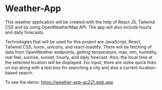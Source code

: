 # Weather-App

This weather application will be created with the help of React JS, Tailwind CSS and by using OpenWeatherMap API. The app will also include hourly and daily forecasts.

Technologies that will be used for this project are JavaScript, React, Tailwind CSS, luxon, unicons, and react-toastify. There will be fetching of data from OpenWeather endpoints, getting temperature, max, min, humidity, real feel, sunrise, sunset, hourly, and daily forecast. Also, the local time at the selected location will be displayed. For input, there are some quick links on top along with a text box for searching a city and also a current location-based search.

To see the demo:
https://weather-app-ac221.web.app

